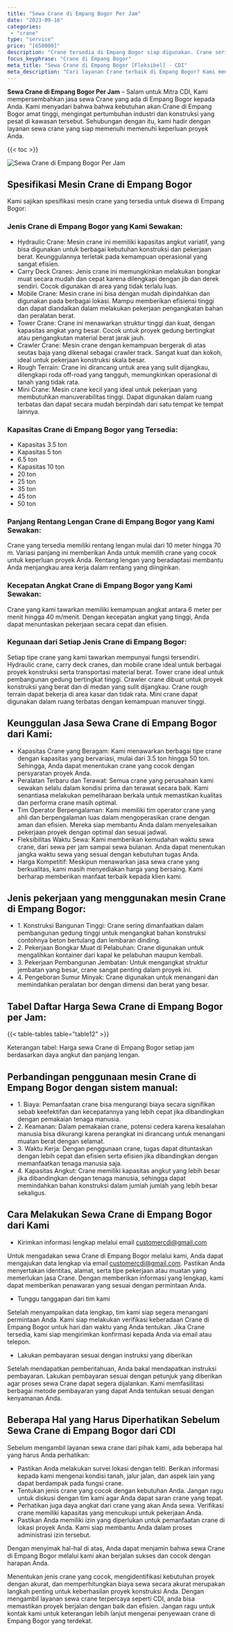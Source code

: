 ```yaml
---
title: "Sewa Crane di Empang Bogor Per Jam"
date: "2023-09-16"
categories:
 - "crane"
type: "service"
price: "[650000]"
description: "Crane tersedia di Empang Bogor siap digunakan. Crane sering digunakan untuk proyek pembangunan sebagai alat angkat berat yang tangguh. Dapatkan penawaran spesial sekarang."
focus_keyphrase: "Crane di Empang Bogor"
meta_title: "Sewa Crane di Empang Bogor [Fleksibel] - CDI"
meta_description: "Cari layanan Crane terbaik di Empang Bogor? Kami menyediakan Crane berkualitas untuk proyek pembangunan. Segera konsultasi gratis."
---
```


**Sewa Crane di Empang Bogor Per Jam** – Salam untuk Mitra CDI, Kami mempersembahkan jasa sewa Crane yang ada di Empang Bogor kepada Anda. Kami menyadari bahwa bahwa kebutuhan akan Crane di Empang Bogor amat tinggi, mengingat pertumbuhan industri dan konstruksi yang pesat di kawasan tersebut. Sehubungan dengan itu, kami hadir dengan layanan sewa crane yang siap memenuhi memenuhi keperluan proyek Anda.

{{< toc >}}

![Sewa Crane di Empang Bogor Per Jam](/images/crane/crane-02.jpg)

## Spesifikasi Mesin Crane di Empang Bogor

Kami sajikan spesifikasi mesin crane yang tersedia untuk disewa di Empang Bogor:

### Jenis Crane di Empang Bogor yang Kami Sewakan:

*   Hydraulic Crane: Mesin crane ini memiliki kapasitas angkut variatif, yang bisa digunakan untuk berbagai kebutuhan konstruksi dan pekerjaan berat. Keunggulannya terletak pada kemampuan operasional yang sangat efisien.
*   Carry Deck Cranes: Jenis crane ini memungkinkan melakukan bongkar muat secara mudah dan cepat karena dilengkapi dengan jib dan derek sendiri. Cocok digunakan di area yang tidak terlalu luas.
*   Mobile Crane: Mesin crane ini bisa dengan mudah dipindahkan dan digunakan pada berbagai lokasi. Mampu memberikan efisiensi tinggi dan dapat diandalkan dalam melakukan pekerjaan pengangkatan bahan dan peralatan berat.
*   Tower Crane: Crane ini menawarkan struktur tinggi dan kuat, dengan kapasitas angkat yang besar. Cocok untuk proyek gedung bertingkat atau pengangkutan material berat jarak jauh.
*   Crawler Crane: Mesin crane dengan kemampuan bergerak di atas seutas baja yang dikenal sebagai crawler track. Sangat kuat dan kokoh, ideal untuk pekerjaan konstruksi skala besar.
*   Rough Terrain: Crane ini dirancang untuk area yang sulit dijangkau, dilengkapi roda off-road yang tangguh, memungkinkan operasional di tanah yang tidak rata.
*   Mini Crane: Mesin crane kecil yang ideal untuk pekerjaan yang membutuhkan manuverabilitas tinggi. Dapat digunakan dalam ruang terbatas dan dapat secara mudah berpindah dari satu tempat ke tempat lainnya.

### Kapasitas Crane di Empang Bogor yang Tersedia:

*   Kapasitas 3.5 ton
*   Kapasitas 5 ton
*   6.5 ton
*   Kapasitas 10 ton
*   20 ton
*   25 ton
*   35 ton
*   45 ton
*   50 ton

### Panjang Rentang Lengan Crane di Empang Bogor yang Kami Sewakan:

Crane yang tersedia memiliki rentang lengan mulai dari 10 meter hingga 70 m. Variasi panjang ini memberikan Anda untuk memilih crane yang cocok untuk keperluan proyek Anda. Rentang lengan yang beradaptasi membantu Anda menjangkau area kerja dalam rentang yang diinginkan.

### Kecepatan Angkat Crane di Empang Bogor yang Kami Sewakan:

Crane yang kami tawarkan memiliki kemampuan angkat antara 6 meter per menit hingga 40 m/menit. Dengan kecepatan angkat yang tinggi, Anda dapat menuntaskan pekerjaan secara cepat dan efisien.

### Kegunaan dari Setiap Jenis Crane di Empang Bogor:

Setiap tipe crane yang kami tawarkan mempunyai fungsi tersendiri. Hydraulic crane, carry deck cranes, dan mobile crane ideal untuk berbagai proyek konstruksi serta transportasi material berat. Tower crane ideal untuk pembangunan gedung bertingkat tinggi. Crawler crane dibuat untuk proyek konstruksi yang berat dan di medan yang sulit dijangkau. Crane rough terrain dapat bekerja di area kasar dan tidak rata. Mini crane dapat digunakan dalam ruang terbatas dengan kemampuan manuver tinggi.

## Keunggulan Jasa Sewa Crane di Empang Bogor dari Kami:

*   Kapasitas Crane yang Beragam: Kami menawarkan berbagai tipe crane dengan kapasitas yang bervariasi, mulai dari 3.5 ton hingga 50 ton. Sehingga, Anda dapat menentukan crane yang cocok dengan persyaratan proyek Anda.
*   Peralatan Terbaru dan Terawat: Semua crane yang perusahaan kami sewakan selalu dalam kondisi prima dan terawat secara baik. Kami senantiasa melakukan pemeliharaan berkala untuk memastikan kualitas dan performa crane masih optimal.
*   Tim Operator Berpengalaman: Kami memiliki tim operator crane yang ahli dan berpengalaman luas dalam mengoperasikan crane dengan aman dan efisien. Mereka siap membantu Anda dalam menyelesaikan pekerjaan proyek dengan optimal dan sesuai jadwal.
*   Fleksibilitas Waktu Sewa: Kami memberikan kemudahan waktu sewa crane, dari sewa per jam sampai sewa bulanan. Anda dapat menentukan jangka waktu sewa yang sesuai dengan kebutuhan tugas Anda.
*   Harga Kompetitif: Meskipun menawarkan jasa sewa crane yang berkualitas, kami masih menyediakan harga yang bersaing. Kami berharap memberikan manfaat terbaik kepada klien kami.

## Jenis pekerjaan yang menggunakan mesin Crane di Empang Bogor:

*   1\. Konstruksi Bangunan Tinggi: Crane sering dimanfaatkan dalam pembangunan gedung tinggi untuk mengangkat bahan konstruksi contohnya beton bertulang dan lembaran dinding.
*   2\. Pekerjaan Bongkar Muat di Pelabuhan: Crane digunakan untuk mengalihkan kontainer dari kapal ke pelabuhan maupun kembali.
*   3\. Pekerjaan Pembangunan Jembatan: Untuk mengangkat struktur jembatan yang besar, crane sangat penting dalam proyek ini.
*   4\. Pengeboran Sumur Minyak: Crane digunakan untuk menangani dan memindahkan peralatan bor dengan dimensi dan berat yang besar.

## Tabel Daftar Harga Sewa Crane di Empang Bogor per Jam:

{{< table-tables table="table12" >}}

Keterangan tabel: Harga sewa Crane di Empang Bogor setiap jam berdasarkan daya angkut dan panjang lengan.

## Perbandingan penggunaan mesin Crane di Empang Bogor dengan sistem manual:

*   1\. Biaya: Pemanfaatan crane bisa mengurangi biaya secara signifikan sebab keefektifan dan kecepatannya yang lebih cepat jika dibandingkan dengan pemakaian tenaga manusia.
*   2\. Keamanan: Dalam pemakaian crane, potensi cedera karena kesalahan manusia bisa dikurangi karena perangkat ini dirancang untuk menangani muatan berat dengan selamat.
*   3\. Waktu Kerja: Dengan penggunaan crane, tugas dapat dituntaskan dengan lebih cepat dan efisien serta efisien jika dibandingkan dengan memanfaatkan tenaga manusia saja.
*   4\. Kapasitas Angkut: Crane memiliki kapasitas angkut yang lebih besar jika dibandingkan dengan tenaga manusia, sehingga dapat memindahkan bahan konstruksi dalam jumlah jumlah yang lebih besar sekaligus.

## Cara Melakukan Sewa Crane di Empang Bogor dari Kami

*   Kirimkan informasi lengkap melalui email customercdi@gmail.com

Untuk mengadakan sewa Crane di Empang Bogor melalui kami, Anda dapat mengajukan data lengkap via email customercdi@gmail.com. Pastikan Anda menyertakan identitas, alamat, serta tipe pekerjaan atau muatan yang memerlukan jasa Crane. Dengan memberikan informasi yang lengkap, kami dapat memberikan penawaran yang sesuai dengan permintaan Anda.
*   Tunggu tanggapan dari tim kami

Setelah menyampaikan data lengkap, tim kami siap segera menangani permintaan Anda. Kami siap melakukan verifikasi keberadaan Crane di Empang Bogor untuk hari dan waktu yang Anda tentukan. Jika Crane tersedia, kami siap mengirimkan konfirmasi kepada Anda via email atau telepon.
*   Lakukan pembayaran sesuai dengan instruksi yang diberikan

Setelah mendapatkan pemberitahuan, Anda bakal mendapatkan instruksi pembayaran. Lakukan pembayaran sesuai dengan petunjuk yang diberikan agar proses sewa Crane dapat segera dijalankan. Kami memfasilitasi berbagai metode pembayaran yang dapat Anda tentukan sesuai dengan kenyamanan Anda.

## Beberapa Hal yang Harus Diperhatikan Sebelum Sewa Crane di Empang Bogor dari CDI

Sebelum mengambil layanan sewa crane dari pihak kami, ada beberapa hal yang harus Anda perhatikan:

*   Pastikan Anda melakukan survei lokasi dengan teliti. Berikan informasi kepada kami mengenai kondisi tanah, jalur jalan, dan aspek lain yang dapat berdampak pada fungsi crane.
*   Tentukan jenis crane yang cocok dengan kebutuhan Anda. Jangan ragu untuk diskusi dengan tim kami agar Anda dapat saran crane yang tepat.
*   Perhatikan juga daya angkat dari crane yang akan Anda sewa. Verifikasi crane memiliki kapasitas yang mencukupi untuk pekerjaan Anda.
*   Pastikan Anda memiliki izin yang diperlukan untuk pemanfaatan crane di lokasi proyek Anda. Kami siap membantu Anda dalam proses administrasi izin tersebut.

Dengan menyimak hal-hal di atas, Anda dapat menjamin bahwa sewa Crane di Empang Bogor melalui kami akan berjalan sukses dan cocok dengan harapan Anda.

Menentukan jenis crane yang cocok, mengidentifikasi kebutuhan proyek dengan akurat, dan memperhitungkan biaya sewa secara akurat merupakan langkah penting untuk keberhasilan proyek konstruksi Anda. Dengan mengambil layanan sewa crane terpercaya seperti CDI, anda bisa memastikan proyek berjalan dengan baik dan efisien. Jangan ragu untuk kontak kami untuk keterangan lebih lanjut mengenai penyewaan crane di Empang Bogor yang terdekat.